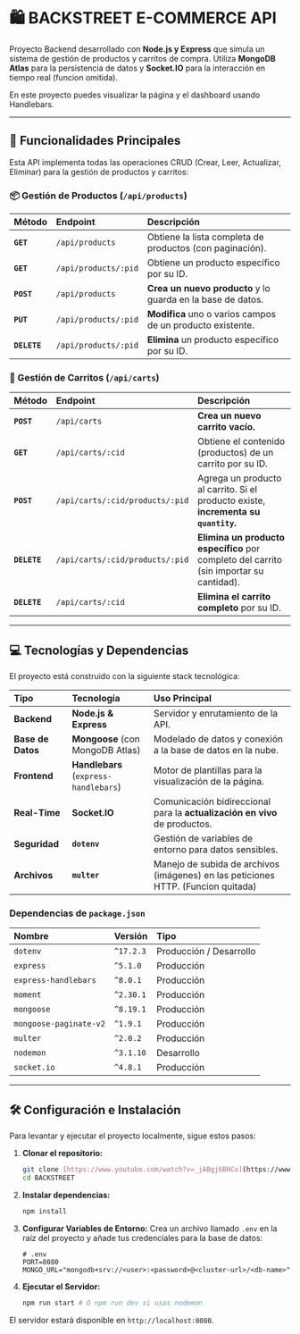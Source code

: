 # 🛍️ BACKSTREET E-COMMERCE API

Proyecto Backend desarrollado con **Node.js y Express** que simula un sistema de gestión de productos y carritos de compra. Utiliza **MongoDB Atlas** para la persistencia de datos y **Socket.IO** para la interacción en tiempo real (funcion omitida).

En este proyecto puedes visualizar la página y el dashboard usando Handlebars.

---

## 🚀 Funcionalidades Principales

Esta API implementa todas las operaciones CRUD (Crear, Leer, Actualizar, Eliminar) para la gestión de productos y carritos:

### 📦 Gestión de Productos (`/api/products`)

| Método | Endpoint | Descripción |
| :--- | :--- | :--- |
| **`GET`** | `/api/products` | Obtiene la lista completa de productos (con paginación). |
| **`GET`** | `/api/products/:pid` | Obtiene un producto específico por su ID. |
| **`POST`** | `/api/products` | **Crea un nuevo producto** y lo guarda en la base de datos. |
| **`PUT`** | `/api/products/:pid` | **Modifica** uno o varios campos de un producto existente. |
| **`DELETE`** | `/api/products/:pid` | **Elimina** un producto específico por su ID. |

### 🛒 Gestión de Carritos (`/api/carts`)

| Método | Endpoint | Descripción |
| :--- | :--- | :--- |
| **`POST`** | `/api/carts` | **Crea un nuevo carrito vacío.** |
| **`GET`** | `/api/carts/:cid` | Obtiene el contenido (productos) de un carrito por su ID. |
| **`POST`** | `/api/carts/:cid/products/:pid` | Agrega un producto al carrito. Si el producto existe, **incrementa su `quantity`.** |
| **`DELETE`** | `/api/carts/:cid/products/:pid` | **Elimina un producto específico** por completo del carrito (sin importar su cantidad). |
| **`DELETE`** | `/api/carts/:cid` | **Elimina el carrito completo** por su ID. |

---

## 💻 Tecnologías y Dependencias

El proyecto está construido con la siguiente stack tecnológica:

| Tipo | Tecnología | Uso Principal |
| :--- | :--- | :--- |
| **Backend** | **Node.js & Express** | Servidor y enrutamiento de la API. |
| **Base de Datos** | **Mongoose** (con MongoDB Atlas) | Modelado de datos y conexión a la base de datos en la nube. |
| **Frontend** | **Handlebars** (`express-handlebars`) | Motor de plantillas para la visualización de la página. |
| **Real-Time** | **Socket.IO** | Comunicación bidireccional para la **actualización en vivo** de productos. |
| **Seguridad** | **`dotenv`** | Gestión de variables de entorno para datos sensibles. |
| **Archivos** | **`multer`** | Manejo de subida de archivos (imágenes) en las peticiones HTTP. (Funcion quitada)| 

### Dependencias de `package.json`

| Nombre | Versión | Tipo |
| :--- | :--- | :--- |
| `dotenv` | `^17.2.3` | Producción / Desarrollo |
| `express` | `^5.1.0` | Producción |
| `express-handlebars` | `^8.0.1` | Producción |
| `moment` | `^2.30.1` | Producción |
| `mongoose` | `^8.19.1` | Producción |
| `mongoose-paginate-v2` | `^1.9.1` | Producción |
| `multer` | `^2.0.2` | Producción |
| `nodemon` | `^3.1.10` | Desarrollo |
| `socket.io` | `^4.8.1` | Producción |

---

## 🛠️ Configuración e Instalación

Para levantar y ejecutar el proyecto localmente, sigue estos pasos:

1.  **Clonar el repositorio:**
    ```bash
    git clone [https://www.youtube.com/watch?v=_jABgj6BHCo](https://www.youtube.com/watch?v=_jABgj6BHCo)
    cd BACKSTREET
    ```

2.  **Instalar dependencias:**
    ```bash
    npm install
    ```

3.  **Configurar Variables de Entorno:**
    Crea un archivo llamado `.env` en la raíz del proyecto y añade tus credenciales para la base de datos:

    ```env
    # .env
    PORT=8080
    MONGO_URL="mongodb+srv://<user>:<password>@<cluster-url>/<db-name>"
    ```

4.  **Ejecutar el Servidor:**
    ```bash
    npm run start # O npm run dev si usas nodemon
    ```

El servidor estará disponible en `http://localhost:8080`.